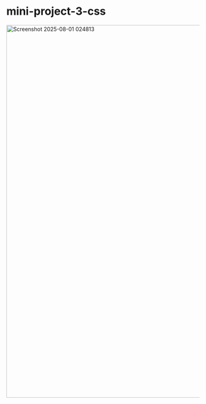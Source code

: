 # mini-project-3-css

<img width="1906" height="971" alt="Screenshot 2025-08-01 024813" src="https://github.com/user-attachments/assets/63ee82df-ab86-4a93-89a6-939a1e179719" />
